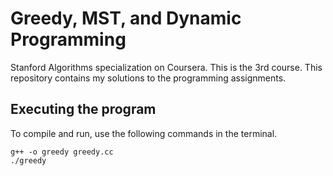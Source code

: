 # Greedy, MST, and Dynamic Programming

Stanford Algorithms specialization on Coursera. This is the 3rd course. This repository contains my solutions to the programming assignments.

## Executing the program
To compile and run, use the following commands in the terminal.

```
g++ -o greedy greedy.cc
./greedy
```

